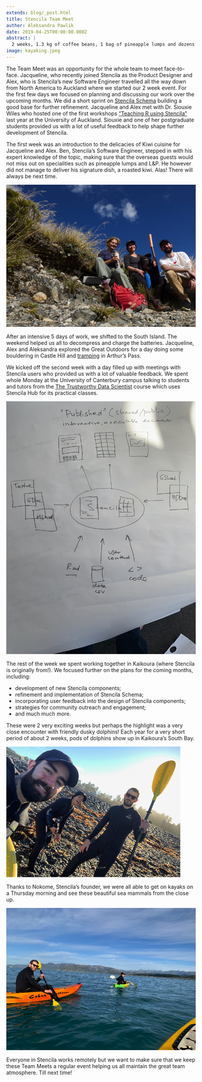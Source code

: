 ```yaml
---
extends: blog/_post.html
title: Stencila Team Meet
author: Aleksandra Pawlik
date: 2019-04-25T00:00:00.000Z
abstract: |
  2 weeks, 1.3 kg of coffee beans, 1 bag of pineapple lumps and dozens of dusky dolphins. This is a short summary of the first Stencila Team Meet which took place in Aotearoa - New Zealand at the end of March and early April.
image: kayaking.jpeg
---
```


The Team Meet was an opportunity for the whole team to meet face-to-face. Jacqueline, who recently joined Stencila as the Product Designer and Alex, who is Stencila’s new Software Engineer travelled all the way down from North America to Auckland where we started our 2 week event. For the first few days we focused on planning and discussing our work over the upcoming months. We did a short sprint on [Stencila Schema](https://github.com/stencila/schema) building a good base for further refinement. Jacqueline and Alex met with Dr. Siouxie Wiles who hosted one of the first workshops [“Teaching R using Stencila”](https://stenci.la/community/events/2018-07-12-superbugs.html) last year at the University of Auckland. Siouxie and one of her postgraduate students provided us with a lot of useful feedback to help shape further development of Stencila.

The first week was an introduction to the delicacies of Kiwi cuisine for Jacqueline and Alex. Ben, Stencila’s Software Engineer, stepped in with his expert knowledge of the topic, making sure that the overseas guests would not miss out on specialities such as pineapple lumps and L&P. He however did not manage to deliver his signature dish, a roasted kiwi. Alas! There will always be next time.

![Hiking in Arthur's Pass](hiking.jpeg)

After an intensive 5 days of work, we shifted to the South Island. The weekend helped us all to decompress and charge the batteries. Jacqueline, Alex and Aleksandra explored the Great Outdoors for a day doing some bouldering in Castle Hill and [tramping](https://en.wikipedia.org/wiki/Tramping_in_New_Zealand) in Arthur’s Pass.

We kicked off the second week with a day filled up with meetings with Stencila users who provided us with a lot of valuable feedback. We spent whole Monday at the University of Canterbury campus talking to students and tutors from the [The Trustworthy Data Scientist](<https://www.canterbury.ac.nz/courseinfo/GetCourseDetails.aspx?course=DATA471&occurrence=19S1(C)&year=2019>) course which uses Stencila Hub for its practical classes.

![Stencila Planning](stickies.jpg)

The rest of the week we spent working together in Kaikoura (where Stencila is originally from!). We focused further on the plans for the coming months, including:

- development of new Stencila components;
- refinement and implementation of Stencila Schema;
- incorporating user feedback into the design of Stencila components;
- strategies for community outreach and engagement;
- and much much more.

These were 2 very exciting weeks but perhaps the highlight was a very close encounter with friendly dusky dolphins! Each year for a very short period of about 2 weeks, pods of dolphins show up in Kaikoura’s South Bay.

![Kayaking](wetsuit.jpeg)

Thanks to Nokome, Stencila’s founder, we were all able to get on kayaks on a Thursday morning and see these beautiful sea mammals from the close up.

![Kayaking](kayaking.jpeg)

Everyone in Stencila works remotely but we want to make sure that we keep these Team Meets a regular event helping us all maintain the great team atmosphere. Till next time!
